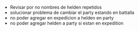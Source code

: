 - Revisar por no nombres de helden repetidos
- solucionar problema de cambiar el party estando en battalla
- no poder agregar en expedicion a helden en party
- no poder agregar helden a party si estan en expedition